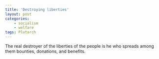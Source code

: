 ```yaml
---
title: 'Destroying liberties'
layout: post
categories:
    - socialism
    - welfare
tags: Plutarch
---
```


The real destroyer of the liberties of the people is he who spreads among them bounties, donations, and benefits.